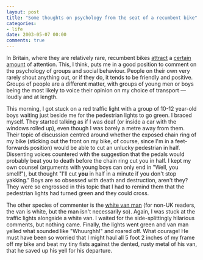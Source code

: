 ```yaml
---
layout: post
title: "Some thoughts on psychology from the seat of a recumbent bike"
categories:
- life
date: 2003-05-07 00:00
comments: true
---
```


<p>In Britain, where they are relatively rare, recumbent bikes <a href="http://www.rousette.org.uk/blog/archives/recumbenting-in-the-rain/" title="Recumbenting in the rain">attract</a> a <a href="http://www.rousette.org.uk/blog/archives/adventures-on-a-recumbent-part-2/" title="Adventures on a recumbent, part 2">certain amount</a> of attention. This, I think, puts me in a good position to comment on the psychology of groups and social behaviour. People on their own very rarely shout anything out, or if they do, it tends to be friendly and positive. Groups of people are a different matter, with groups of young men or boys being the most likely to voice their opinion on my choice of transport &mdash; loudly and at length.</p>

<p>This morning, I got stuck on a red traffic light with a group of 10-12 year-old boys  waiting just beside me for the pedestrian lights to go green. I braced myself. They started talking as if I was deaf (or inside a car with the windows rolled up), even though I was barely a metre away from them. Their topic of discussion centred around whether the exposed chain ring of my bike (sticking out the front on my bike, of course, since I'm in a feet-forwards position) would be able to cut an unlucky pedestrian in half. Dissenting voices countered with the suggestion that the pedals would probably beat you to death before the chain ring cut you in half. I kept my own counsel (arguments with young boys can only end in "Well, you smell!"), but thought "I'll cut <strong>you</strong> in half in a minute if you don't stop yakking." Boys are so obsessed with death and destruction, aren't they? They were so engrossed in this topic that I had to remind them that the pedestrian lights had turned green and they could cross.</p>

<p>The other species of commenter is the <a href="http://www.sirc.org/publik/white_van_man.html" title="A social study of WVM">white van man</a> (for non-UK readers, the van is white, but the man isn't necessarily so). Again, I was stuck at the traffic lights alongside a white van. I waited for the side-splittingly hilarious comments, but nothing came. Finally, the lights went green and van man yelled what sounded like "Whuurghh!" and roared off. What courage! He must have been so worried that I might haul all 5 foot 2 inches of my frame off my bike and beat my tiny fists against the dented, rusty metal of his van, that he saved up his yell for his departure.</p>
